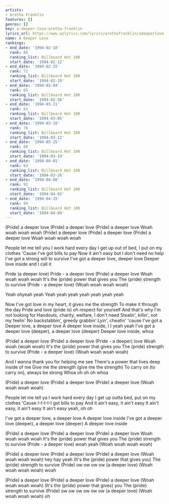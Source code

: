 ```yaml
---
artists:
- Aretha Franklin
features: []
genres: []
key: a-deeper-love-aretha-franklin
lyrics_url: https://www.azlyrics.com/lyrics/arethafranklin/adeeperlove.html
name: A Deeper Love
rankings:
- end_date: '1994-02-18'
  rank: 86
  ranking_list: Billboard Hot 100
  start_date: '1994-02-12'
- end_date: '1994-02-25'
  rank: 72
  ranking_list: Billboard Hot 100
  start_date: '1994-02-19'
- end_date: '1994-03-04'
  rank: 65
  ranking_list: Billboard Hot 100
  start_date: '1994-02-26'
- end_date: '1994-03-11'
  rank: 63
  ranking_list: Billboard Hot 100
  start_date: '1994-03-05'
- end_date: '1994-03-18'
  rank: 70
  ranking_list: Billboard Hot 100
  start_date: '1994-03-12'
- end_date: '1994-03-25'
  rank: 68
  ranking_list: Billboard Hot 100
  start_date: '1994-03-19'
- end_date: '1994-04-01'
  rank: 83
  ranking_list: Billboard Hot 100
  start_date: '1994-03-26'
- end_date: '1994-04-08'
  rank: 92
  ranking_list: Billboard Hot 100
  start_date: '1994-04-02'
- end_date: '1994-04-15'
  rank: 99
  ranking_list: Billboard Hot 100
  start_date: '1994-04-09'
---
```


(Pride) a deeper love
(Pride) a deeper love
(Pride) a deeper love
Woah woah woah woah
(Pride) a deeper love
(Pride) a deeper love
(Pride) a deeper love
Woah woah woah woah

People let me tell you I work hard every day
I get up out of bed, I put on my clothes
'Cause I've got bills to pay
Now it ain't easy but I don't need no help
I've got a strong will to survive
I've got a deeper love, deeper love
Deeper love inside and I call it

Pride (a deeper love)
Pride - a deeper love
(Pride) a deeper love
Woah woah woah woah
It's the (pride) power that gives you
The (pride) strength to survive
(Pride - a deeper love)
(Woah woah woah woah)

Yeah ohyeah yeah
Yeah yeah yeah yeah yeah yeah yeah

Now I've got love in my heart, it gives me the strength
To make it through the day
Pride and love (pride is) oh respect for yourself
And that's why I'm not looking for
Handouts, charity, welfare, I don't need
Stealin', killin', not my feelin'
No backstabbin', greedy grabbin'
Lyin', cheatin' 'cause I've got a
Deeper love, a deeper love
A deeper love inside, I I yeah yeah
I've got a deeper love (deeper), a deeper love (deeper)
Deeper love inside, whoa

(Pride) a deeper love
(Pride) a deeper love
(Pride - a deeper) love
Woah woah (woah woah)
It's the (pride) power that gives you
The (pride) strength to survive
(Pride - a deeper love)
(Woah woah woah woah)

And I wanna thank you for helping me see
There's a power that lives deep inside of me
Give me the strength (give me the strength)
To carry on (to carry on), always be strong
Whoa oh oh oh whoa

(Pride) a deeper love
(Pride) a deeper love
(Pride) a deeper love
(Woah woah woah woah)

People let me tell ya I work hard every day
I get up outta bed, put on my clothes
'Cause I-I-I-I-I got bills to pay
And it ain't easy, it ain't easy
It ain't easy, it ain't easy
It ain't easy yeah, oh oh

I've got a deeper love, a deeper love
A deeper love inside
I've got a deeper love (deeper), a deeper love (deeper)
A deeper love inside

(Pride) a deeper love
(Pride) a deeper love
(Pride) a deeper love
Woah woah woah woah
It's the (pride) power that gives you
The (pride) strength to survive
(Pride - a deeper love) woah yeah
(Woah woah woah woah)

(Pride) a deeper love
(Pride) a deeper love
(Pride) a deeper love
(Woah woah woah woah) hey hay yeah
(It's the (pride) power that gives you)
The (pride) strength to survive
(Pride) ow ow ow ow (a deeper love)
(Woah woah woah woah) woah

(Pride) a deeper love
(Pride) a deeper love
(Pride) a deeper love
(Woah woah woah woah)
(It's the (pride) power that gives) you
The (pride) strength to survive
(Pride) ow ow ow ow ow ow (a deeper love)
(Woah woah woah woah) oh



